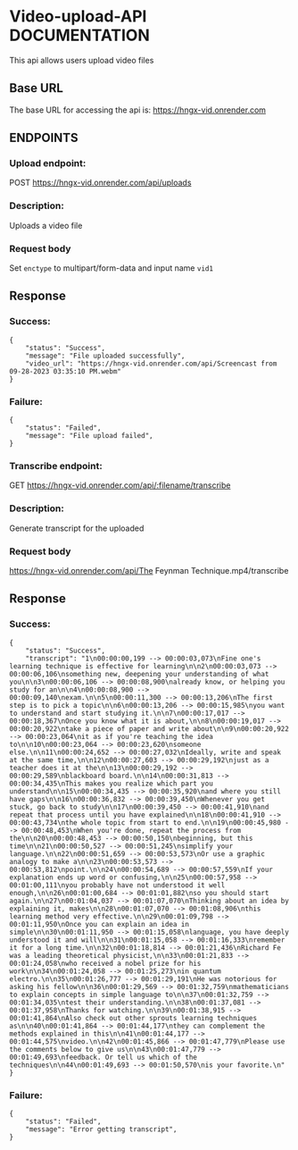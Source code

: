 # Video-upload-API DOCUMENTATION
This api allows users upload video files

## Base URL
The base URL for accessing the api is:
https://hngx-vid.onrender.com

## ENDPOINTS
### Upload endpoint:
POST https://hngx-vid.onrender.com/api/uploads
### Description: 
Uploads a video file

### Request body
Set ```enctype``` to multipart/form-data and input name ```vid1```

## Response
### Success:
```
{
    "status": "Success",
    "message": "File uploaded successfully",
    "video_url": "https://hngx-vid.onrender.com/api/Screencast from 09-28-2023 03:35:10 PM.webm"
}
```
### Failure:
```
{
    "status": "Failed",
    "message": "File upload failed",
}
```

### Transcribe endpoint:
GET https://hngx-vid.onrender.com/api/:filename/transcribe
### Description: 
Generate transcript for the uploaded 

### Request body
https://hngx-vid.onrender.com/api/The Feynman Technique.mp4/transcribe

## Response
### Success:
```
{
    "status": "Success",
    "transcript": "1\n00:00:00,199 --> 00:00:03,073\nFine one's learning technique is effective for learning\n\n2\n00:00:03,073 --> 00:00:06,106\nsomething new, deepening your understanding of what you\n\n3\n00:00:06,106 --> 00:00:08,900\nalready know, or helping you study for an\n\n4\n00:00:08,900 --> 00:00:09,140\nexam.\n\n5\n00:00:11,300 --> 00:00:13,206\nThe first step is to pick a topic\n\n6\n00:00:13,206 --> 00:00:15,985\nyou want to understand and start studying it.\n\n7\n00:00:17,017 --> 00:00:18,367\nOnce you know what it is about,\n\n8\n00:00:19,017 --> 00:00:20,922\ntake a piece of paper and write about\n\n9\n00:00:20,922 --> 00:00:23,064\nit as if you're teaching the idea to\n\n10\n00:00:23,064 --> 00:00:23,620\nsomeone else.\n\n11\n00:00:24,652 --> 00:00:27,032\nIdeally, write and speak at the same time,\n\n12\n00:00:27,603 --> 00:00:29,192\njust as a teacher does it at the\n\n13\n00:00:29,192 --> 00:00:29,589\nblackboard board.\n\n14\n00:00:31,813 --> 00:00:34,435\nThis makes you realize which part you understand\n\n15\n00:00:34,435 --> 00:00:35,920\nand where you still have gaps\n\n16\n00:00:36,832 --> 00:00:39,450\nWhenever you get stuck, go back to study\n\n17\n00:00:39,450 --> 00:00:41,910\nand repeat that process until you have explained\n\n18\n00:00:41,910 --> 00:00:43,734\nthe whole topic from start to end.\n\n19\n00:00:45,980 --> 00:00:48,453\nWhen you're done, repeat the process from the\n\n20\n00:00:48,453 --> 00:00:50,150\nbeginning, but this time\n\n21\n00:00:50,527 --> 00:00:51,245\nsimplify your language.\n\n22\n00:00:51,659 --> 00:00:53,573\nOr use a graphic analogy to make a\n\n23\n00:00:53,573 --> 00:00:53,812\npoint.\n\n24\n00:00:54,689 --> 00:00:57,559\nIf your explanation ends up word or confusing,\n\n25\n00:00:57,958 --> 00:01:00,111\nyou probably have not understood it well enough,\n\n26\n00:01:00,684 --> 00:01:01,882\nso you should start again.\n\n27\n00:01:04,037 --> 00:01:07,070\nThinking about an idea by explaining it, makes\n\n28\n00:01:07,070 --> 00:01:08,906\nthis learning method very effective.\n\n29\n00:01:09,798 --> 00:01:11,950\nOnce you can explain an idea in simple\n\n30\n00:01:11,950 --> 00:01:15,058\nlanguage, you have deeply understood it and will\n\n31\n00:01:15,058 --> 00:01:16,333\nremember it for a long time.\n\n32\n00:01:18,814 --> 00:01:21,436\nRichard Fe was a leading theoretical physicist,\n\n33\n00:01:21,833 --> 00:01:24,058\nwho received a nobel prize for his work\n\n34\n00:01:24,058 --> 00:01:25,273\nin quantum electro.\n\n35\n00:01:26,777 --> 00:01:29,191\nHe was notorious for asking his fellow\n\n36\n00:01:29,569 --> 00:01:32,759\nmathematicians to explain concepts in simple language to\n\n37\n00:01:32,759 --> 00:01:34,035\ntest their understanding.\n\n38\n00:01:37,081 --> 00:01:37,958\nThanks for watching.\n\n39\n00:01:38,915 --> 00:01:41,864\nAlso check out other sprouts learning techniques as\n\n40\n00:01:41,864 --> 00:01:44,177\nthey can complement the methods explained in this\n\n41\n00:01:44,177 --> 00:01:44,575\nvideo.\n\n42\n00:01:45,866 --> 00:01:47,779\nPlease use the comments below to give us\n\n43\n00:01:47,779 --> 00:01:49,693\nfeedback. Or tell us which of the techniques\n\n44\n00:01:49,693 --> 00:01:50,570\nis your favorite.\n"
}
```
### Failure:
```
{
    "status": "Failed",
    "message": "Error getting transcript",
}
```
